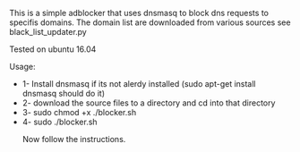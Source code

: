 This is a simple adblocker that uses dnsmasq to block dns requests to specifis domains. 
The domain list are downloaded from various sources see black_list_updater.py 

Tested on ubuntu 16.04

Usage:
<ul>
  <li>1- Install dnsmasq if its not alerdy installed (sudo apt-get install dnsmasq should do it)</li>
  <li>2- download the source files to a directory and cd into that directory</li>
  <li>3- sudo chmod +x ./blocker.sh</li> 
  <li>4- sudo ./blocker.sh</li> 

Now follow the instructions.  

